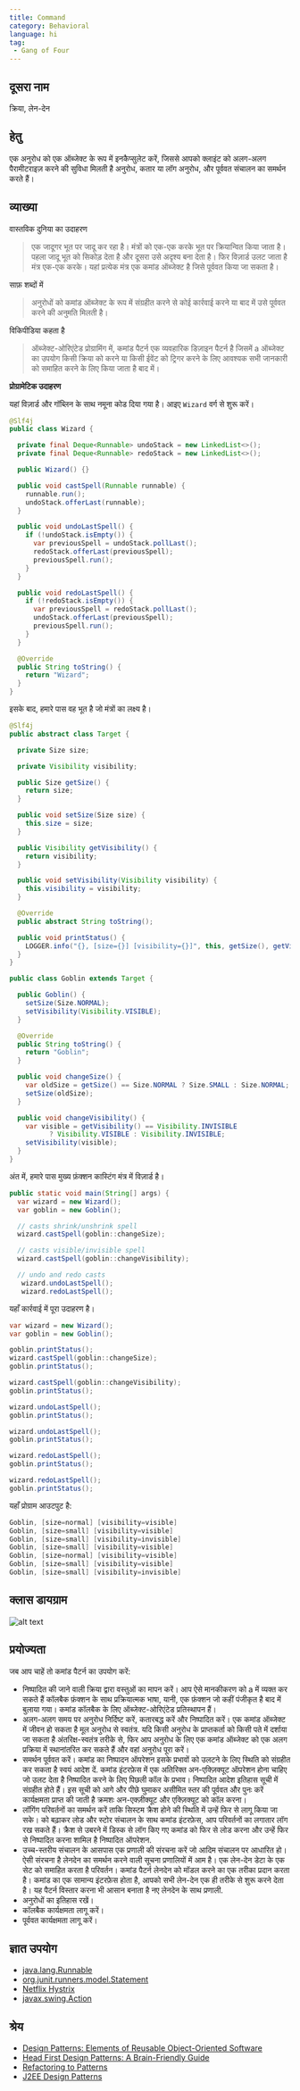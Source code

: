 ```yaml
---
title: Command
category: Behavioral
language: hi
tag:
 - Gang of Four
---
```


## दूसरा नाम

क्रिया, लेन-देन

## हेतु

एक अनुरोध को एक ऑब्जेक्ट के रूप में इनकैप्सुलेट करें, जिससे आपको क्लाइंट को अलग-अलग पैरामीटराइज़ करने की सुविधा मिलती है
अनुरोध, कतार या लॉग अनुरोध, और पूर्ववत संचालन का समर्थन करते हैं।

## व्याख्या
वास्तविक दुनिया का उदाहरण

> एक जादूगर भूत पर जादू कर रहा है। मंत्रों को एक-एक करके भूत पर क्रियान्वित किया जाता है।
> पहला जादू भूत को सिकोड़ देता है और दूसरा उसे अदृश्य बना देता है। फिर विज़ार्ड उलट जाता है
> मंत्र एक-एक करके। यहां प्रत्येक मंत्र एक कमांड ऑब्जेक्ट है जिसे पूर्ववत किया जा सकता है।

साफ़ शब्दों में

> अनुरोधों को कमांड ऑब्जेक्ट के रूप में संग्रहीत करने से कोई कार्रवाई करने या बाद में उसे पूर्ववत करने की अनुमति मिलती है।

विकिपीडिया कहता है

> ऑब्जेक्ट-ओरिएंटेड प्रोग्रामिंग में, कमांड पैटर्न एक व्यवहारिक डिज़ाइन पैटर्न है जिसमें a
> ऑब्जेक्ट का उपयोग किसी क्रिया को करने या किसी ईवेंट को ट्रिगर करने के लिए आवश्यक सभी जानकारी को समाहित करने के लिए किया जाता है
> बाद में।

**प्रोग्रामेटिक उदाहरण**

यहां विज़ार्ड और गॉब्लिन के साथ नमूना कोड दिया गया है। आइए `Wizard` वर्ग से शुरू करें।

```java
@Slf4j
public class Wizard {

  private final Deque<Runnable> undoStack = new LinkedList<>();
  private final Deque<Runnable> redoStack = new LinkedList<>();

  public Wizard() {}

  public void castSpell(Runnable runnable) {
    runnable.run();
    undoStack.offerLast(runnable);
  }

  public void undoLastSpell() {
    if (!undoStack.isEmpty()) {
      var previousSpell = undoStack.pollLast();
      redoStack.offerLast(previousSpell);
      previousSpell.run();
    }
  }

  public void redoLastSpell() {
    if (!redoStack.isEmpty()) {
      var previousSpell = redoStack.pollLast();
      undoStack.offerLast(previousSpell);
      previousSpell.run();
    }
  }

  @Override
  public String toString() {
    return "Wizard";
  }
}
```

इसके बाद, हमारे पास वह भूत है जो मंत्रों का लक्ष्य है।

```java
@Slf4j
public abstract class Target {

  private Size size;

  private Visibility visibility;

  public Size getSize() {
    return size;
  }

  public void setSize(Size size) {
    this.size = size;
  }

  public Visibility getVisibility() {
    return visibility;
  }

  public void setVisibility(Visibility visibility) {
    this.visibility = visibility;
  }

  @Override
  public abstract String toString();

  public void printStatus() {
    LOGGER.info("{}, [size={}] [visibility={}]", this, getSize(), getVisibility());
  }
}

public class Goblin extends Target {

  public Goblin() {
    setSize(Size.NORMAL);
    setVisibility(Visibility.VISIBLE);
  }

  @Override
  public String toString() {
    return "Goblin";
  }

  public void changeSize() {
    var oldSize = getSize() == Size.NORMAL ? Size.SMALL : Size.NORMAL;
    setSize(oldSize);
  }

  public void changeVisibility() {
    var visible = getVisibility() == Visibility.INVISIBLE
          ? Visibility.VISIBLE : Visibility.INVISIBLE;
    setVisibility(visible);
  }
}
```

अंत में, हमारे पास मुख्य फ़ंक्शन कास्टिंग मंत्र में विज़ार्ड है।

```java
public static void main(String[] args) {
  var wizard = new Wizard();
  var goblin = new Goblin();

  // casts shrink/unshrink spell
  wizard.castSpell(goblin::changeSize);

  // casts visible/invisible spell
  wizard.castSpell(goblin::changeVisibility);

  // undo and redo casts
   wizard.undoLastSpell();
   wizard.redoLastSpell();
```

यहाँ कार्रवाई में पूरा उदाहरण है।

```java
var wizard = new Wizard();
var goblin = new Goblin();

goblin.printStatus();
wizard.castSpell(goblin::changeSize);
goblin.printStatus();

wizard.castSpell(goblin::changeVisibility);
goblin.printStatus();

wizard.undoLastSpell();
goblin.printStatus();

wizard.undoLastSpell();
goblin.printStatus();

wizard.redoLastSpell();
goblin.printStatus();

wizard.redoLastSpell();
goblin.printStatus();
```

यहाँ प्रोग्राम आउटपुट है:

```java
Goblin, [size=normal] [visibility=visible]
Goblin, [size=small] [visibility=visible]
Goblin, [size=small] [visibility=invisible]
Goblin, [size=small] [visibility=visible]
Goblin, [size=normal] [visibility=visible]
Goblin, [size=small] [visibility=visible]
Goblin, [size=small] [visibility=invisible]
```

## क्लास डायग्राम

![alt text](../../../command/etc/command.png "Command")

## प्रयोज्यता

जब आप चाहें तो कमांड पैटर्न का उपयोग करें:

* निष्पादित की जाने वाली क्रिया द्वारा वस्तुओं का मापन करें। आप ऐसे मानकीकरण को a में व्यक्त कर सकते हैं
  कॉलबैक फ़ंक्शन के साथ प्रक्रियात्मक भाषा, यानी, एक फ़ंक्शन जो कहीं पंजीकृत है
  बाद में बुलाया गया। कमांड कॉलबैक के लिए ऑब्जेक्ट-ओरिएंटेड प्रतिस्थापन हैं।
* अलग-अलग समय पर अनुरोध निर्दिष्ट करें, कतारबद्ध करें और निष्पादित करें। एक कमांड ऑब्जेक्ट में जीवन हो सकता है
  मूल अनुरोध से स्वतंत्र. यदि किसी अनुरोध के प्राप्तकर्ता को किसी पते में दर्शाया जा सकता है
  अंतरिक्ष-स्वतंत्र तरीके से, फिर आप अनुरोध के लिए एक कमांड ऑब्जेक्ट को एक अलग प्रक्रिया में स्थानांतरित कर सकते हैं
  और वहां अनुरोध पूरा करें।
* समर्थन पूर्ववत करें। कमांड का निष्पादन ऑपरेशन इसके प्रभावों को उलटने के लिए स्थिति को संग्रहीत कर सकता है
  स्वयं आदेश दें. कमांड इंटरफ़ेस में एक अतिरिक्त अन-एक्ज़िक्यूट ऑपरेशन होना चाहिए जो उलट देता है
  निष्पादित करने के लिए पिछली कॉल के प्रभाव। निष्पादित आदेश इतिहास सूची में संग्रहीत होते हैं।
  इस सूची को आगे और पीछे घुमाकर असीमित स्तर की पूर्ववत और पुनः करें कार्यक्षमता प्राप्त की जाती है
  क्रमशः अन-एक्ज़ीक्यूट और एक्ज़िक्यूट को कॉल करना।
* लॉगिंग परिवर्तनों का समर्थन करें ताकि सिस्टम क्रैश होने की स्थिति में उन्हें फिर से लागू किया जा सके। को बढ़ाकर
  लोड और स्टोर संचालन के साथ कमांड इंटरफ़ेस, आप परिवर्तनों का लगातार लॉग रख सकते हैं।
  क्रैश से उबरने में डिस्क से लॉग किए गए कमांड को फिर से लोड करना और उन्हें फिर से निष्पादित करना शामिल है
  निष्पादित ऑपरेशन.
* उच्च-स्तरीय संचालन के आसपास एक प्रणाली की संरचना करें जो आदिम संचालन पर आधारित हो। ऐसी संरचना है
  लेनदेन का समर्थन करने वाली सूचना प्रणालियों में आम है। एक लेन-देन डेटा के एक सेट को समाहित करता है
  परिवर्तन। कमांड पैटर्न लेनदेन को मॉडल करने का एक तरीका प्रदान करता है। कमांड का एक सामान्य इंटरफ़ेस होता है,
  आपको सभी लेन-देन एक ही तरीके से शुरू करने देता है। यह पैटर्न विस्तार करना भी आसान बनाता है
  नए लेनदेन के साथ प्रणाली.
* अनुरोधों का इतिहास रखें।
* कॉलबैक कार्यक्षमता लागू करें।
* पूर्ववत कार्यक्षमता लागू करें।

## ज्ञात उपयोग

* [java.lang.Runnable](http://docs.oracle.com/javase/8/docs/api/java/lang/Runnable.html)
* [org.junit.runners.model.Statement](https://github.com/junit-team/junit4/blob/master/src/main/java/org/junit/runners/model/Statement.java)
* [Netflix Hystrix](https://github.com/Netflix/Hystrix/wiki)
* [javax.swing.Action](http://docs.oracle.com/javase/8/docs/api/javax/swing/Action.html)

## श्रेय

* [Design Patterns: Elements of Reusable Object-Oriented Software](https://www.amazon.com/gp/product/0201633612/ref=as_li_tl?ie=UTF8&camp=1789&creative=9325&creativeASIN=0201633612&linkCode=as2&tag=javadesignpat-20&linkId=675d49790ce11db99d90bde47f1aeb59)
* [Head First Design Patterns: A Brain-Friendly Guide](https://www.amazon.com/gp/product/0596007124/ref=as_li_tl?ie=UTF8&camp=1789&creative=9325&creativeASIN=0596007124&linkCode=as2&tag=javadesignpat-20&linkId=6b8b6eea86021af6c8e3cd3fc382cb5b)
* [Refactoring to Patterns](https://www.amazon.com/gp/product/0321213351/ref=as_li_tl?ie=UTF8&camp=1789&creative=9325&creativeASIN=0321213351&linkCode=as2&tag=javadesignpat-20&linkId=2a76fcb387234bc71b1c61150b3cc3a7)
* [J2EE Design Patterns](https://www.amazon.com/gp/product/0596004273/ref=as_li_tl?ie=UTF8&camp=1789&creative=9325&creativeASIN=0596004273&linkCode=as2&tag=javadesignpat-20&linkId=f27d2644fbe5026ea448791a8ad09c94)

